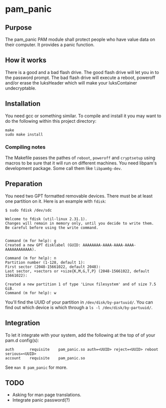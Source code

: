 # pam\_panic


## Purpose
The pam\_panic PAM module shall protect people who have value data on their computer. It provides a panic function.

## How it works
There is a good and a bad flash drive. 
The good flash drive will let you in to the password prompt. 
The bad flash drive will execute a reboot, poweroff and/or erase the luksHeader which will make your luksContainer undecryptable.

## Installation
You need gcc or something similar.
To compile and install it you may want to do the following within this project directory:

```
make
sudo make install
```

### Compiling notes
The Makefile passes the pathes of `reboot`, `poweroff` and `cryptsetup` using macros to be sure that it will run on different machines.
You need libpam's development package. Some call them like `libpam0g-dev`.


## Preparation
You need two GPT formatted removable devices. There must be at least one partition on it. Here is an example with `fdisk`:

```
$ sudo fdisk /dev/sdc

Welcome to fdisk (util-linux 2.31.1).
Changes will remain in memory only, until you decide to write them.
Be careful before using the write command.


Command (m for help): g
Created a new GPT disklabel (GUID: AAAAAAAA-AAAA-AAAA-AAAA-AAAAAAAAAAAA).

Command (m for help): n
Partition number (1-128, default 1): 
First sector (2048-15661022, default 2048): 
Last sector, +sectors or +size{K,M,G,T,P} (2048-15661022, default 15661022): 

Created a new partition 1 of type 'Linux filesystem' and of size 7.5 GiB.
Command (m for help): w
```

You'll find the UUID of your partition in `/dev/disk/by-partuuid/`. You can find out which device is which through a `ls -l /dev/disk/by-partuuid/`.


## Integration
To let it integrate with your system, add the following at the top of of your pam.d config(s):


```
auth       requisite    pam_panic.so auth=<UUID> reject=<UUID> reboot serious=<UUID>
account    requisite    pam_panic.so
```

See `man 8 pam_panic` for more.


## TODO
- Asking for man page translations.
- Integrate panic password(?)
